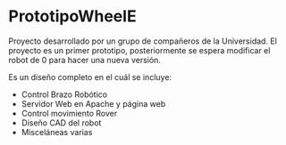 # PrototipoWheelE

Proyecto desarrollado por un grupo de compañeros de la Universidad. El proyecto es un primer prototipo,
posteriormente se espera modificar el robot de 0 para hacer una nueva versión.

Es un diseño completo en el cuál se incluye:
  - Control Brazo Robótico
  - Servidor Web en Apache y página web
  - Control movimiento Rover
  - Diseño CAD del robot
  - Misceláneas varias
